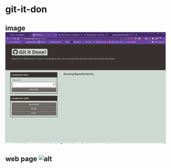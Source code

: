 # git-it-don

## image ![alt](assets/images/Git-fix.PNG)

## web page ![alt](https://erikaroguie.github.io/git-it-done/)

